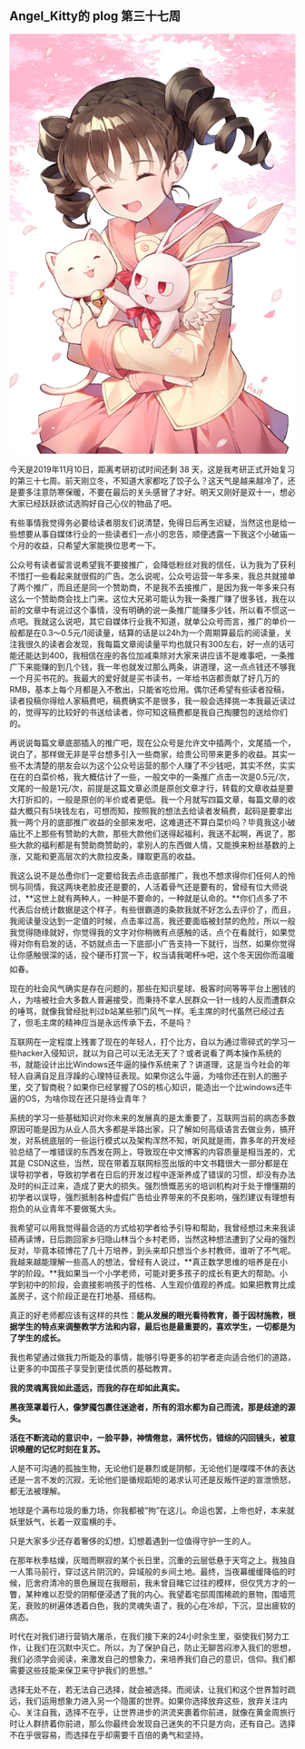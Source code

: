## Angel_Kitty的 plog 第三十七周

![plog37](./sources/2019_11_10/figure/page.jpg)

今天是2019年11月10日，距离考研初试时间还剩 38 天，这是我考研正式开始复习的第三十七周。前天刚立冬，不知道大家都吃了饺子么？这天气是越来越冷了，还是要多注意防寒保暖，不要在最后的关头感冒了才好。明天又刚好是双十一，想必大家已经跃跃欲试选购好自己心仪的物品了吧。

有些事情我觉得务必要给读者朋友们说清楚，免得日后再生迟疑，当然这也是给一些想要从事自媒体行业的一些读者们一点小的忠告，顺便透露一下我这个小破庙一个月的收益，只希望大家能换位思考一下。

公众号有读者留言说希望我不要接推广，会降低粉丝对我的信任，认为我为了获利不惜打一些看起来就很假的广告。怎么说呢，公众号运营一年多来，我总共就接单了两个推广，而且还是同一个赞助商，不是我不去接推广，是因为我一年多来只有这么一个赞助商会找上门来。这位大兄弟可能认为我一条推广赚了很多钱，我在以前的文章中有说过这个事情，没有明确的说一条推广能赚多少钱，所以看不惯这一点吧。我就这么说吧，其它自媒体行业我不知道，就单公众号而言，推广的单价一般都是在0.3～0.5元/1阅读量，结算的话是以24h为一个周期算最后的阅读量，关注我很久的读者会发现，我每篇文章阅读量平均也就只有300左右，好一点的话可能还能达到400，我相信在座的各位加减乘除对大家来讲应该不是难事吧，一条推广下来能赚的到几个钱，我一年也就发过那么两条，讲道理，这一点点钱还不够我一个月买书花的。我最大的爱好就是买书读书，一年给书店都贡献了好几万的RMB，基本上每个月都是入不敷出，只能省吃俭用。偶尔还希望有些读者投稿，读者投稿你得给人家稿费吧，稿费确实不是很多，我一般会选择挑一本我最近读过的，觉得写的比较好的书送给读者，你可知这稿费都是我自己掏腰包的送给你们的。

再说说每篇文章底部插入的推广吧，现在公众号是允许文中插两个，文尾插一个，说白了，那样做无非是平台想多引入一些商家，给贵公司带来更多的收益。其实一些不太清楚的朋友会以为这个公众号运营的那个人赚了不少钱吧，其实不然，实实在在的白菜价格，我大概估计了一些，一般文中的一条推广点击一次是0.5元/次，文尾的一般是1元/次，前提是这篇文章必须是原创文章才行，转载的文章收益是要大打折扣的，一般是原创的半价或者更低。我一个月就写四篇文章，每篇文章的收益大概只有5块钱左右，可想而知，按照我的想法去给读者发稿费，起码是要拿出我一两个月的底部推广收益的全部来发吧，这难道还不算白菜价吗？毕竟我这小破庙比不上那些有赞助的大款，那些大款他们送得起福利，我送不起啊，再说了，那些大款的福利都是有赞助商赞助的，拿别人的东西做人情，又能换来粉丝基数的上涨，又能和更高层次的大款拉皮条，赚取更高的收益。

我这么说不是怂恿你们一定要给我去点击底部推广，我也不想求得你们任何人的怜悯与同情，我这两块老脸皮还是要的，人活着骨气还是要有的，曾经有位大师说过，**这世上就有两种人，一种是不要命的，一种就是认命的。**你们点多了不代表后台统计数据是这个样子，有些很霸道的条款我就不好怎么去评价了，而且，我阅读量没达到一定值的时候，点击率过高，我还要面临被封禁的危险，所以一般我觉得随缘就好，你觉得我的文字对你稍微有点感触的话，点个在看就行，如果觉得对你有启发的话，不妨就点击一下底部小广告支持一下就行，当然，如果你觉得让你感触很深的话，投个硬币打赏一下，权当请我喝杯☕️吧，这个冬天因你而温暖如春。

现在的社会风气确实是存在问题的，那些在知识星球、极客时间等等平台上圈钱的人，为啥被社会大多数人普遍接受，而秉持不拿人民群众一针一线的人反而遭群众的唾骂，就像我曾经批判过b站某些邪门风气一样。毛主席的时代虽然已经过去了，但毛主席的精神应当是永远传承下去，不是吗？

互联网在一定程度上残害了现在的年轻人，打个比方，自以为通过零碎式的学习一些hacker入侵知识，就以为自己可以无法无天了？或者说看了两本操作系统的书，就能设计出比Windows还牛逼的操作系统来了？讲道理，这是当今社会的年轻人自满自足且浮躁的心理特征表现。如果你这么牛逼，为啥你还在别人的圈子里，交了智商税？如果你已经掌握了OS的核心知识，能造出一个比windows还牛逼的OS，为啥你现在还只是待业青年？

系统的学习一些基础知识对你未来的发展真的是太重要了，互联网当前的病态多数原因可能是因为从业人员大多都是半路出家，只了解如何高级语言去做业务，搞开发，对系统底层的一些运行模式以及架构浑然不知，听风就是雨，靠多年的开发经验总结了一堆错误的东西发在网上，导致现在中文博客的内容质量是相当差的，尤其是 CSDN这些，当然，现在带着互联网标签出版的中文书籍很大一部分都是在误导初学者，导致初学者在日后的开发过程中逐渐养成了错误的习惯，却没有办法及时的纠正过来，造成了更大的损失。强烈愤慨恶劣的培训机构对于处于懵懂期的初学者以误导，强烈抵制各种虚假广告给业界带来的不良影响，强烈建议有理想有抱负的从业青年不要做冤大头。

我希望可以用我觉得最合适的方式给初学者给予引导和帮助，我曾经想过未来我读硕再读博，日后跑回家乡归隐山林当个乡村老师，当然这种想法遭到了父母的强烈反对，毕竟本硕博花了几十万培养，到头来却只想当个乡村教师，谁听了不气呢。我越来越能理解一些高人的想法，曾经有人说过，**真正数学思维的培养是在小学的阶段。**我如果当一个小学老师，可能对更多孩子的成长有更大的帮助。小学到初中的阶段，会直接影响孩子的性格、人生观价值观的养成。如果把教育比成盖房子，这个阶段正是在打地基、搭结构。

真正的好老师都应该有这样的共性：**能从发展的眼光看待教育，善于因材施教，根据学生的特点来调整教学方法和内容，最后也是最重要的，喜欢学生，一切都是为了学生的成长。**

我也希望通过做我力所能及的事情，能够引导更多的初学者走向适合他们的道路，让更多的中国孩子享受到更佳优质的基础教育。

**我的灵魂离我如此遥远，而我的存在却如此真实。**

**黑夜笼罩着行人，像梦魇包裹住迷途者，所有的泪水都为自己而流，那是歧途的源头。**

**活在不断流动的意识中，一脸平静，神情倦怠，满怀忧伤，错综的闪回镜头，被意识唤醒的记忆时刻在复苏。**


人是不可沟通的孤独生物，无论他们是暴烈或是阴郁，无论他们是喋喋不休的表达还是一言不发的沉寂，无论他们是循规蹈矩的渴求认可还是反叛忤逆的宣泄愤怒，都无法被理解。

地球是个满布垃圾的重力场，你我都被“拘”在这儿。命运也罢，上帝也好，本来就妖里妖气，长着一双蛮横的手。

只是大家多少还存着奢侈的幻想，幻想着遇到一位值得守护一生的人。

在那年秋季枯燥，灰暗而瞑寂的某个长日里，沉重的云层低悬于天穹之上。我独自一人策马前行，穿过这片阴沉的，异域般的乡间土地。最终，当夜幕缓缓降临的时候，厄舍府清冷的景色展现在我眼前，我未曾目睹它过往的模样，但仅凭方才的一瞥，某种难以忍受的阴郁便浸透了我的内心。我望着宅邸周围稀疏的景物，围墙荒芜，衰败的树遍体透着白色，我的灵魂失语了，我的心在冷却，下沉，显出疲软的病态。

时代在对我们进行营销大屠杀，在我们接下来的24小时余生里，驱使我们努力工作，让我们在沉默中灭亡。所以，为了保护自己，防止无聊苦闷渗入我们的思想，我们必须学会阅读，来激发自己的想象力，来培养我们自己的意识，信仰。我们都需要这些技能来保卫来守护我们的思想。”

选择无处不在，若无法自己选择，就会被选择。而阅读，让我们和这个世界暂时疏远，我们运用想象力进入另一个隐匿的世界。如果你选择放弃这些，放弃关注内心、关注自我，选择不在乎，让世界进步的洪流夹裹着你前进，就像在黄金周旅行时让人群挤着你前进，那么你最终会发现自己迷失的不只是方向，还有自己。选择不在乎很容易，而选择在乎却需要千百倍的勇气和坚持。

